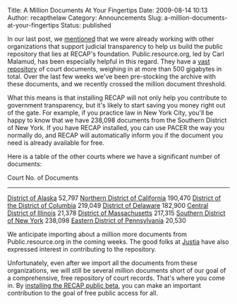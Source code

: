 Title: A Million Documents At Your Fingertips
Date: 2009-08-14 10:13
Author: recapthelaw
Category: Announcements
Slug: a-million-documents-at-your-fingertips
Status: published

In our last post, we
[mentioned]({filename}/welcome.md) that we
were already working with other organizations that support judicial
transparency to help us build the public repository that lies at RECAP's
foundation. Public.resource.org, led by Carl Malamud, has been
especially helpful in this regard. They have a [vast
repository](http://bulk.resource.org/courts.gov/pacer/) of court
documents, weighing in at more than 500 gigabytes in total. Over the
last few weeks we've been pre-stocking the archive with these documents,
and we recently crossed the million document threshold.

What this means is that installing RECAP will not only help you
contribute to government transparency, but it's likely to start saving
you money right out of the gate. For example, if you practice law in New
York City, you'll be happy to know that we have 238,098 documents from
the Southern District of New York. If you have RECAP installed, you can
use PACER the way you normally do, and RECAP will automatically inform
you if the document you need is already available for free.

Here is a table of the other courts where we have a significant number
of documents:

  Court                                                                                       No. of Documents
  ------------------------------------------------------------------------------------------- ------------------
  [District of Alaska](https://ecf.akd.uscourts.gov/cgi-bin/ShowIndex.pl)                     52,797
  [Northern District of California](https://ecf.cand.uscourts.gov/cgi-bin/ShowIndex.pl)       190,470
  [District of the District of Columbia](https://ecf.dcd.uscourts.gov/cgi-bin/ShowIndex.pl)   219,049
  [District of Delaware](https://ecf.ded.uscourts.gov/cgi-bin/ShowIndex.pl)                   182,900
  [Central District of Illinois](https://ecf.ilcd.uscourts.gov/cgi-bin/ShowIndex.pl)          21,378
  [District of Massachusetts](https://ecf.mad.uscourts.gov/cgi-bin/ShowIndex.pl)              217,315
  [Southern District of New York](https://ecf.nysd.uscourts.gov/cgi-bin/ShowIndex.pl)         238,098
  [Eastern District of Pennsylvania](https://ecf.paed.uscourts.gov/cgi-bin/ShowIndex.pl)      20,530

We anticipate importing about a million more documents from
Public.resource.org in the coming weeks. The good folks at
[Justia](http://www.justia.com/) have also expressed interest in
contributing to the repository.

Unfortunately, even after we import all the documents from these
organizations, we will still be several million documents short of our
goal of a comprehensive, free repository of court records. That's where
you come in. By [installing the RECAP public
beta]({filename}/pages/recap.md), you can make an important
contribution to the goal of free public access for all.
